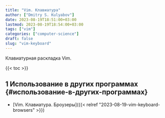 ```yaml
---
title: "Vim. Клавиатура"
author: ["Dmitry S. Kulyabov"]
date: 2023-08-19T18:51:00+03:00
lastmod: 2023-08-19T18:54:00+03:00
tags: ["vim"]
categories: ["computer-science"]
draft: false
slug: "vim-keyboard"
---
```


Клавиатурная раскладка Vim.

<!--more-->

{{< toc >}}


## <span class="section-num">1</span> Использование в других программах {#использование-в-других-программах}

-   [Vim. Клавиатура. Броузеры]({{< relref "2023-08-19-vim-keyboard-browsers" >}})
